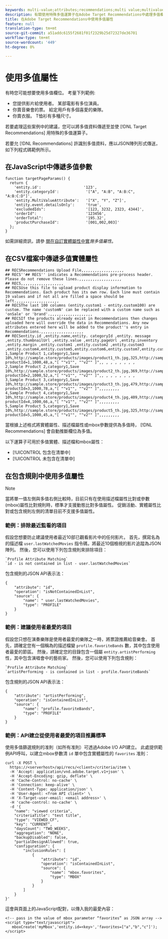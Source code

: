 ```yaml
---
keywords: multi-value;attributes;recommendations;multi value;multivalue;multi-value
description: 有關使用特殊多值運算子在Adobe Target Recommendations中處理多值欄位的資訊。
title: 在Adobe Target Recommendations中使用多值屬性
feature: null
translation-type: tm+mt
source-git-commit: a51addc6155f2681f01f2329b25d72327de36701
workflow-type: tm+mt
source-wordcount: '449'
ht-degree: 0%

---
```



# 使用多值屬性

有時您可能想要使用多值欄位。 考量下列範例:

* 您提供影片給使用者。 某部電影有多位演員。
* 你賣音樂會的票。 給定用戶有多個喜愛的樂隊。
* 你賣衣服。 T恤衫有多種尺寸。

若要處理這些案例中的建議，您可以將多值資料傳遞至並使 [!DNL Target Recommendations] 用特殊的多值運算子。

若要允 [!DNL Recommendations] 許識別多值資料，應以JSON陣列形式傳送，如下列程式碼範例所示。

## 在JavaScript中傳遞多值參數

```
function targetPageParams() { 
  return { 
    'entity.id':                   '123', 
    'entity.categoryId':            '["A", "A:B", "A:B:C", "A:B:C:D"]',        
    'entity.MultiValueAttribute':   '["X", "Y", "Z"]', 
    'entity.event.detailsOnly':     'true', 
    'excludedIds":                  '[123, 3232, 2323, 4344]', 
    'orderId":                      '123456', 
    'orderTotal":                   '195.32', 
    'productPurchaseId":            '[001,002,003]' 
  }; 
}
```

如需詳細資訊，請參 [閱在自訂實體屬性中實](/help/c-recommendations/c-products/custom-entity-attributes.md#section_80FEFE49E8AF415D99B739AA3CBA2A14)*施多值屬性*。

## 在CSV檔案中傳遞多值實體屬性

```
## RECSRecommendations Upload File,,,,,,,,,,,,,,,,,,,
## RECS''## RECS'' indicates a Recommendations pre-process header. Please do not remove these lines.,,,,,,,,,,,,,,,,,,,
## RECS,,,,,,,,,,,,,,,,,,,
## RECSUse this file to upload product display information to Recommendations. Each product has its own row. Each line must contain 19 values and if not all are filled a space should be left.,,,,,,,,,,,,,,,,,,,
## RECSThe last 100 columns (entity.custom1 - entity.custom100) are custom. The name 'customN' can be replaced with a custom name such as 'onSale' or 'brand'.,,,,,,,,,,,,,,,,,,,
## RECSIf the products already exist in Recommendations then changes uploaded here will override the data in Recommendations. Any new attributes entered here will be added to the product''s entry in Recommendations.,,,,,,,,,,,,,,,,,,,
## RECSentity.id ,entity.name,entity. categoryId ,entity. message ,entity.thumbnailUrl ,entity.value ,entity.pageUrl ,entity.inventory ,entity.margin ,entity.custom1 ,entity.custom2 ,entity.custom3 ,entity.custom4,entity.custom5,entity.custom6,entity.custom7,entity.custom8,entity.custom9,entity.custom10,
1,Sample Product 1,category1,Save 10%,http://sample.store/products/images/product1_th.jpg,325,http://sample.store/products/product_detail.jsp?productId=1,1000,48,a,"[ ""v1"", ""v2"" ]",, , , , , , , ,
2,Sample Product 2,category1,Save 10%,http://sample.store/products/images/product2_th.jpg,369,http://sample.store/products/product_detail.jsp?productId=2,1000,52,a,"[ ""v1"", ""v2"" ]",, , , , , , , ,
3,Sample Product 3,category1,Save 10%,http://sample.store/products/images/product3_th.jpg,479,http://sample.store/products/product_detail.jsp?productId=3,1000,78,a,"[ ""v1"", ""v2"" ]",,,,,,,,,
4,Sample Product 4,category1,Save 10%,http://sample.store/products/images/product4_th.jpg,409,http://sample.store/products/product_detail.jsp?productId=4,1000,66,a,"[ ""v1"", ""v2"" ]",,,,,,,,,
5,Sample Product 5,category1,Save 10%,http://sample.store/products/images/product5_th.jpg,325,http://sample.store/products/product_detail.jsp?productId=5,1000,45,a,"[ ""v1"", ""v2"" ]",,,,,,,,, 
```

當根據上述格式將實體屬性、描述檔屬性或mbox參數提供為多值時， [!DNL Recommendations] 會自動推斷欄位為多值。

以下運算子可用於多值實體、描述檔和mbox屬性：

* [!UICONTROL 包含在清單中]
* [!UICONTROL 未包含在清單中]

## 在包含規則中使用多值屬性

>[!NOTE]
>
>當將單一值左側與多值右側比較時，目前只有在使用描述檔屬性比對或參數(mbox)屬性比對規則時，標準才支援動態比對多值屬性。 促銷活動、實體屬性比對或包含規則左側的清單目前不支援多值屬性。


### 範例：排除最近監看的項目

假設您想要防止建議使用者最近10部已觀看影片中的任何影片。 首先，撰寫名為的描述檔 `user.lastWatchedMovies` 指令碼，將最近10個檢視的影片追蹤為JSON陣列。 然後，您可以使用下列包含規則來排除項目：

```
`Profile Attribute Matching`
`id - is not contained in list - user.lastWatchedMovies`
```

包含規則的JSON API表示法：

```
{
    "attribute": "id",
    "operation": "isNotContainedInList",
    "source": {
        "name": " user.lastWatchedMovies",
        "type": "PROFILE"
    }
} 
```

### 範例：建議使用者最愛的項目

假設您只想在演奏樂隊是使用者最愛的樂隊之一時，將票證推薦給音樂會。 首先，請確定您有一個稱為的描述檔變 `profile.favoriteBands` 數，其中包含使用者最愛的節區。 然後，請確定您的目錄包含一個屬 `entity.artistPerforming` 性，其中包含演唱會中的藝術家。 然後，您可以使用下列包含規則：

```
`Profile Attribute Matching`
`artistPerforming - is contained in list - profile.favoriteBands`
```

包含規則的JSON API表示法：

```
{
    "attribute": "artistPerforming",
    "operation": "isContainedInList",
    "source": {
        "name": "profile.favoriteBands",
        "type": "PROFILE"
    }
}
```

### 範例：API建立從使用者最愛的項目推薦標準

使用多值篩選規則的准則（如所有准則）可透過Adobe I/O API建立。 此處提供範例API呼叫，以建立mbox參數清 `id` 單中包含實體屬性的 `favorites` 准則：

```
curl -X POST \
  https://<serverhost>/api/recs/<client>/criteria/item \
  -H 'Accept: application/vnd.adobe.target.v1+json' \
  -H 'Accept-Encoding: gzip, deflate' \
  -H 'Cache-Control: no-cache' \
  -H 'Connection: keep-alive' \
  -H 'Content-Type: application/json' \
  -H 'User-Agent: <from API client>' \
  -H 'X-Target-user-email: <email address>' \
  -H 'cache-control: no-cache' \
  -d '{
    "name": "viewed criteria",
    "criteriaTitle": "test title",
    "type": "VIEWED_CF",
    "key": "CURRENT",
    "daysCount": "TWO_WEEKS",
    "aggregation": "NONE",
    "backupDisabled": false,
    "partialDesignAllowed": true,
    "configuration": {
        "inclusionRules": [
            {
                "attribute": "id",
                "operation": "isContainedInList",
                "source": {
                    "name": "mbox.favorites",
                    "type": "MBOX"
                }
            }
        ]
    }
}'
```

這會與頁面上的JavaScript配對，以傳入我的最愛內容：

```
<!-- pass in the value of mbox parameter “favorites” as JSON array -->
<script type="text/javascript">
   mboxCreate('myMbox','entity.id=<key>','favorites=["a","b","c"]');
</script>
```
